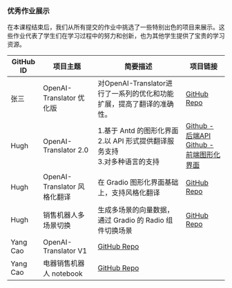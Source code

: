 ### 优秀作业展示

在本课程结束后，我们从所有提交的作业中挑选了一些特别出色的项目来展示。这些作业代表了学生们在学习过程中的努力和创新，也为其他学生提供了宝贵的学习资源。


| GitHub ID | 项目主题                  | 简要描述                                                     | 项目链接                                                     |
| -------- | ------------------------- | ------------------------------------------------------------ | ------------------------------------------------------------ |
| 张三     | OpenAI-Translator 优化版  | 对OpenAI-Translator进行了一系列的优化和功能扩展，提高了翻译的准确性。 | [GitHub Repo]() |
| Hugh | OpenAI-Translator 2.0 | 1.基于 Antd 的图形化界面<br />2.以 API 形式提供翻译服务支持<br /> 3.对多种语言的支持 | [ Github - 后端API](https://github.com/Hughdw/openai-quickstart/blob/ai_translator_extend/openai-translator/ai_translator/app.py) <br />[Github - 前端图形化界面](https://github.com/Hughdw/openai-quickstart/tree/ai_translator_extend/openai-translator/webapp/web)|
| Hugh | OpenAI-Translator 风格化翻译 | 在 Gradio 图形化界面基础上，支持风格化翻译 | [GitHub Repo](https://github.com/Hughdw/openai-quickstart/blob/openai_translator_gradio_style_extend/langchain/openai-translator/ai_translator/gradio_server_by_blocks.py) |
| Hugh | 销售机器人多场景切换 | 生成多场景的向量数据，通过 Gradio 的 Radio 组件切换场景 | [GitHub Repo](https://github.com/Hughdw/openai-quickstart/blob/openai_translator_gradio_style_extend/langchain/sales_chatbot/chatbot.py) |
| Yang Cao| OpenAI-Translator V1 | [GitHub Repo](https://github.com/sycao5/openai-quickstart/blob/yang-project1/openai-translator/ProjectSubmission.md) |
| Yang Cao| 电器销售机器人 notebook | [GitHub Repo](https://github.com/sycao5/openai-quickstart/blob/yang-translator-v2/langchain/sales_chatbot/sales_electrons.ipynb)|
